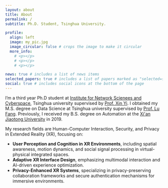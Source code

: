 ```yaml
---
layout: about
title: About
permalink: /
subtitle: Ph.D. Student, Tsinghua University.

profile:
  align: left
  image: my_pic.jpg
  image_circular: false # crops the image to make it circular
  more_info: 
    # <p></p>
    # <p></p>
    # <p></p>

news: true # includes a list of news items
selected_papers: true # includes a list of papers marked as "selected={true}"
social: true # includes social icons at the bottom of the page
---
```



I’m a third year Ph.D student at [Institute for Network Scienees and Cyberspace](https://www.insc.tsinghua.edu.cn), Tsinghua university supervised by [Prof. Xin Yi](https://www.insc.tsinghua.edu.cn/info/1157/2453.htm). I obtained my M.S. degree on Data Science at Tsinghua university supervised by [Prof. Lu Fang](http://www.luvision.net). Previously, I received my B.S. degree on Automation at the [Xi'an Jiaotong University](https://www.xjtu.edu.cn/) in 2019.

My research fields are Human-Computer Interaction, Security, and Privacy in Extended Reality (XR), focusing on:

- **User Perception and Cognition in XR Environments**, including spatial awareness, motion dynamics, and social signal processing in virtual-physical integrated spaces.
- **Adaptive XR Interface Design**, emphasizing multimodal interaction and AI-driven experience optimization.
- **Privacy-Enhanced XR Systems**, specializing in privacy-preserving collaboration frameworks and secure authentication mechanisms for immersive environments.
